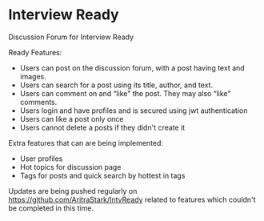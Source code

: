 # Interview Ready
Discussion Forum for Interview Ready


Ready Features:
- Users can post on the discussion forum, with a post having text and
images.
- Users can search for a post using its title, author, and text.
- Users can comment on and “like" the post. They may also “like"
comments.
- Users login and have profiles and is secured using jwt authentication
- Users can like a post only once
- Users cannot delete a posts if they didn't create it


Extra features that can are being implemented:
- User profiles
- Hot topics for discussion page
- Tags for posts and quick search by hottest in tags

Updates are being pushed regularly on https://github.com/AritraStark/IntvReady related to features which couldn't be completed in this time.
